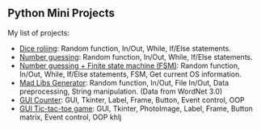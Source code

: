 ## Python Mini Projects
My list of projects:

- [Dice roliing](https://github.com/dangne/practicing-python/blob/master/dice_rolling.py):
    Random function, In/Out, While, If/Else statements.
- [Number guessing](https://github.com/dangne/practicing-python/blob/master/number_guessing.py):
    Random function, In/Out, While, If/Else statements.
- [Number guessing + Finite state machine (FSM)](https://github.com/dangne/practicing-python/blob/master/number_guessing_fsm.py):
    Random function, In/Out, While, If/Else statements, FSM, Get current OS information.
- [Mad Libs Generator](https://github.com/dangne/practicing-python/tree/master/mad_libs):
    Random function, In/Out, File In/Out, Data preprocessing, String manipulation. (Data from WordNet 3.0)
- [GUI Counter](https://github.com/dangne/python-mini-projects/blob/master/counter_gui.py):
    GUI, Tkinter, Label, Frame, Button, Event control, OOP
- [GUI Tic-tac-toe game](https://github.com/dangne/python-mini-projects/blob/master/tictactoe/tictactoe.py):
    GUI, Tkinter, PhotoImage, Label, Frame, Button matrix, Event control, OOP
khlj
